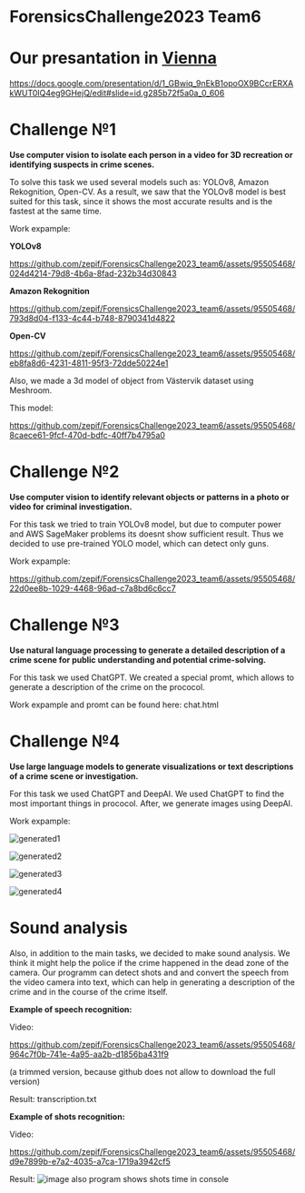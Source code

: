 # ForensicsChallenge2023 Team6

# Our presantation in [Vienna](https://mmf.univie.ac.at/kharkiv-vienna/vienna-2023/) 

https://docs.google.com/presentation/d/1_GBwiq_9nEkB1opoOX9BCcrERXAkWUT0IQ4eg9GHejQ/edit#slide=id.g285b72f5a0a_0_606


# Challenge №1
**Use computer vision to isolate each person in a video for 3D recreation or identifying
suspects in crime scenes.**

To solve this task we used several models such as: YOLOv8, Amazon Rekognition, Open-CV. As a result, we saw that the YOLOv8 model is best suited for this task, since it shows the most accurate results and is the fastest at the same time.

Work expample:

**YOLOv8**

https://github.com/zepif/ForensicsChallenge2023_team6/assets/95505468/024d4214-79d8-4b6a-8fad-232b34d30843

**Amazon Rekognition**

https://github.com/zepif/ForensicsChallenge2023_team6/assets/95505468/793d8d04-f133-4c44-b748-8790341d4822

**Open-CV**

https://github.com/zepif/ForensicsChallenge2023_team6/assets/95505468/eb8fa8d6-4231-4811-95f3-72dde50224e1


Also, we made a 3d model of object from Västervik dataset using Meshroom.

This model:



https://github.com/zepif/ForensicsChallenge2023_team6/assets/95505468/8caece61-9fcf-470d-bdfc-40ff7b4795a0




# Challenge №2
**Use computer vision to identify relevant objects or patterns in a photo or video for
criminal investigation.**

For this task we tried to train YOLOv8 model, but due to computer power and AWS SageMaker problems its doesnt show sufficient result. Thus we decided to use pre-trained YOLO model, which can detect only guns.

Work expample:

https://github.com/zepif/ForensicsChallenge2023_team6/assets/95505468/22d0ee8b-1029-4468-96ad-c7a8bd6c6cc7

# Challenge №3
**Use natural language processing to generate a detailed description of a crime scene
for public understanding and potential crime-solving.**

For this task we used ChatGPT. We created a special promt, which allows to generate a description of the crime on the prococol.

Work expample and promt can be found here: chat.html

# Challenge №4
**Use large language models to generate visualizations or text descriptions of a crime
scene or investigation.**

For this task we used ChatGPT and DeepAI. We used ChatGPT to find the most important things in prococol. After, we generate images using DeepAI.

Work expample: 

![generated1](https://github.com/zepif/ForensicsChallenge2023_team6/assets/95505468/59eb2afc-20be-4c99-9d04-30a0abafa9ea)

![generated2](https://github.com/zepif/ForensicsChallenge2023_team6/assets/95505468/473db290-87b4-4163-aad1-cc0b09da28c3)

![generated3](https://github.com/zepif/ForensicsChallenge2023_team6/assets/95505468/58cb9890-3cdc-4641-9383-5c5d1c0beb24)

![generated4](https://github.com/zepif/ForensicsChallenge2023_team6/assets/95505468/8894cea7-479e-4113-a964-0ebaeea8a02c)


# Sound analysis

Also, in addition to the main tasks, we decided to make sound analysis. We think it might help the police if the crime happened in the dead zone of the camera. Our programm can detect shots and and convert the speech from the video camera into text, which can help in generating a description of the crime and in the course of the crime itself.

**Example of speech recognition:**

Video:

https://github.com/zepif/ForensicsChallenge2023_team6/assets/95505468/964c7f0b-741e-4a95-aa2b-d1856ba431f9

(a trimmed version, because github does not allow to download the full version)

Result: transcription.txt

**Example of shots recognition:**

Video:

https://github.com/zepif/ForensicsChallenge2023_team6/assets/95505468/d9e7899b-e7a2-4035-a7ca-1719a3942cf5

Result:
![image](https://github.com/zepif/ForensicsChallenge2023_team6/assets/95505468/38a5fc5d-494c-40af-81b3-3b1c6ac412a1)
also program shows shots time in console

